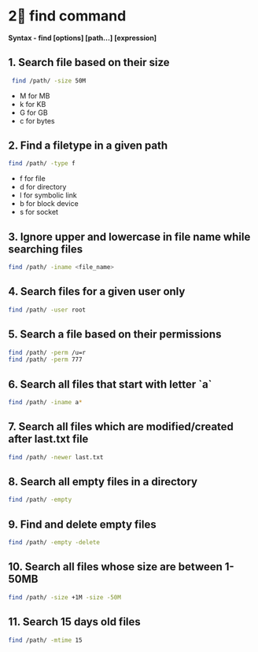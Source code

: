 # 2⃣ find command

**Syntax - find \[options] \[path…] \[expression]**

## 1. Search file based on their size

```sh
 find /path/ -size 50M 
```

* M for MB
* k for KB
* G for GB
* c for bytes

## 2. Find a filetype in a given path

```sh
find /path/ -type f
```

* f for file
* d for directory
* l for symbolic link
* b for block device
* s for socket

## 3. Ignore upper and lowercase in file name while searching files

```sh
find /path/ -iname <file_name>
```

## 4. Search files for a given user only

```sh
find /path/ -user root
```

## 5. Search a file based on their permissions

```sh
find /path/ -perm /u=r 
find /path/ -perm 777
```

## 6. Search all files that start with letter \`a\`&#x20;

```sh
find /path/ -iname a*
```

## 7. Search all files which are modified/created after last.txt file

```sh
find /path/ -newer last.txt
```

## 8. Search all empty files in a directory

```sh
find /path/ -empty
```

## 9. **Find and delete empty files**

```sh
find /path/ -empty -delete
```

## 10. Search all files whose size are between 1-50MB

```sh
find /path/ -size +1M -size -50M
```

## 11. Search 15 days old files

```sh
find /path/ -mtime 15
```
